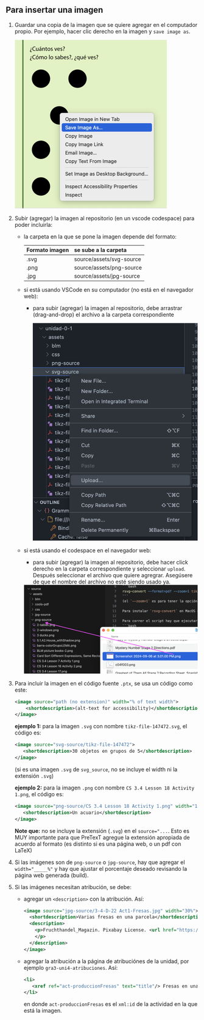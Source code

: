 ## Para insertar una imagen

1. Guardar una copia de la imagen que se quiere agregar en el computador propio. Por ejemplo, hacer clic derecho en la imagen y `save image as`.
    
    <img width="399" alt="Screenshot 2023-08-03 at 5 52 21 PM" src="imagenes/258254141-d18a6218-ec7d-4a4b-bc96-3ce6e93a6ab3.png">


2. Subir (agregar) la imagen al repositorio (en un vscode codespace) para poder incluirla:
   *   la carpeta en la que se pone la imagen depende del formato: 

       | Formato imagen | se sube a la carpeta  |
       | ------------- | ------------- |
       | .svg  | source/assets/svg-source  |
       | .png  | source/assets/png-source  |
       | .jpg  | source/assets/jpg-source  |

   *  si está usando VSCode en su computador (no está en el navegador web):
       - para subir (agregar) la imagen al repositorio, debe arrastrar (drag-and-drop) el archivo a la carpeta correspondiente  
         
         <img width="500" alt="Screenshot 2024-09-07 at 12 32 32 PM" src="imagenes/258256026-94049dd2-ebaa-495c-961e-b9b25e117dfd.png">

        

   *  si está usando el codespace en el navegador web:
      -  para subir (agregar) la imagen al repositorio, debe hacer click derecho en la carpeta correspondiente y seleccionar `upload`. Después seleccionar el archivo que quiere agregrar. Asegúsere de que el nombre del archivo no esté siendo usado ya.

        <img width="600" alt="Screenshot 2023-08-03 at 6 08 43 PM" src="imagenes/365388439-fa25b803-40a1-4db5-8044-085f70dbd7cb.png">


3. Para incluir la imagen en el código fuente `.ptx`, se usa un código como este:
    ```xml
    <image source="path (no extension)" width="% of text width">
        <shortdescription>(alt-text for accessibility)</shortdescription>
    </image>
    ```
   
   **ejemplo 1:** para la imagen `.svg` con nombre `tikz-file-147472.svg`, el código es:
    ```xml
    <image source="svg-source/tikz-file-147472">
       <shortdescription>30 objetos en grupos de 5</shortdescription>
    </image>
    ```
    (si es una imagen `.svg` de `svg_source`, no se incluye el width ni la extensión `.svg`)

   **ejemplo 2:** para la imagen `.png` con nombre `CS 3.4 Lesson 18 Activity 1.png`, el código es:
    ```xml
    <image source="png-source/CS 3.4 Lesson 18 Activity 1.png" width="100%">
       <shortdescription>Un acuario</shortdescription>
    </image>
    ```
    
    **Note que:** no se incluye la extensión (`.svg`) en el `source="...`. Esto es MUY importante para que PreTexT agregue la extensión apropiada de acuerdo al formato (es distinto si es una página web, o un pdf con LaTeX)

4. Si las imágenes son de `png-source` o `jpg-source`, hay que agregar el `width="_____%"` y hay que ajustar el porcentaje deseado revisando la página web generada (build).

5. Si las imágenes necesitan atribución, se debe:
    *  agregar un `<description>` con la atribución. Así:
        ```xml
        <image source="jpg-source/3-4-D-22 Act1-Fresas.jpg" width="30%">
          <shortdescription>Varias fresas en una parcela</shortdescription>
          <description>
            <p>Fruchthandel_Magazin. Pixabay License. <url href="https://pixabay.com/photos/strawberries-red-cute-plant-field-196798/">https://pixabay.com/</url>.
            </p>
          </description>
        </image>
        ```
   *  agregar la atribución a la página de atribuciónes de la unidad, por ejemplo `gra3-uni4-atribuciones`. Así:
        ```xml
        <li>
           <xref ref="act-produccionFresas" text="title"/> Fresas en una parcela. Fruchthandel_Magazin. Pixabay License. <url  ref="https://pixabay.com/photos/strawberries-red-cute-plant-field-196798/">https://pixabay.com/.</url>
        </li>
        ```
        en donde `act-produccionFresas` es el `xml:id` de la actividad en la que está la imagen.
